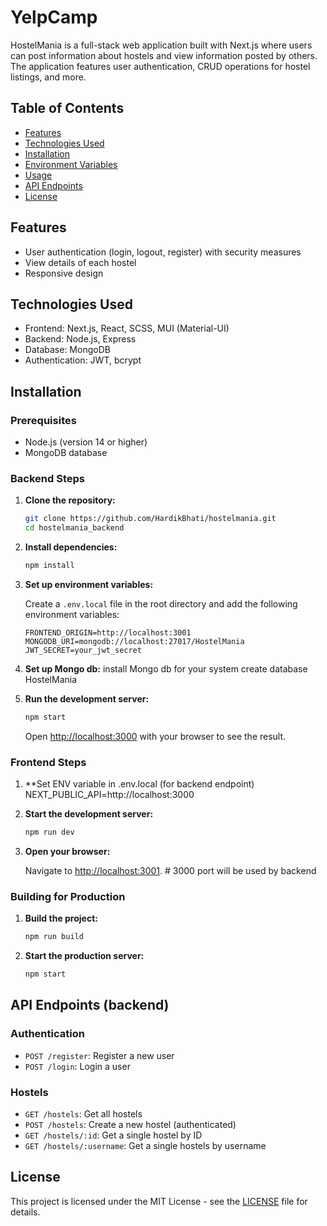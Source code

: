 # YelpCamp

HostelMania is a full-stack web application built with Next.js where users can post information about hostels and view information posted by others. The application features user authentication, CRUD operations for hostel listings, and more.

## Table of Contents

- [Features](#features)
- [Technologies Used](#technologies-used)
- [Installation](#installation)
- [Environment Variables](#environment-variables)
- [Usage](#usage)
- [API Endpoints](#api-endpoints)
- [License](#license)

## Features

- User authentication (login, logout, register) with security measures
- View details of each hostel
- Responsive design

## Technologies Used

- Frontend: Next.js, React, SCSS, MUI (Material-UI)
- Backend: Node.js, Express
- Database: MongoDB
- Authentication: JWT, bcrypt

## Installation

### Prerequisites

- Node.js (version 14 or higher)
- MongoDB database

### Backend Steps

1. **Clone the repository:**

    ```bash
    git clone https://github.com/HardikBhati/hostelmania.git
    cd hostelmania_backend
    ```

2. **Install dependencies:**

    ```bash
    npm install
    ```

3. **Set up environment variables:**

    Create a `.env.local` file in the root directory and add the following environment variables:

    ```env
    FRONTEND_ORIGIN=http://localhost:3001
    MONGODB_URI=mongodb://localhost:27017/HostelMania
    JWT_SECRET=your_jwt_secret
    ```
4. **Set up Mongo db:**
    install Mongo db for your system create database HostelMania
5. **Run the development server:**

    ```bash
    npm start
    ```

    Open [http://localhost:3000](http://localhost:3000) with your browser to see the result.




### Frontend Steps

1. **Set ENV variable in .env.local  (for backend endpoint)
    NEXT_PUBLIC_API=http://localhost:3000
   
2. **Start the development server:**

    ```bash
    npm run dev
    ```

3. **Open your browser:**

    Navigate to [http://localhost:3001](http://localhost:3001).  # 3000 port will be used by backend

### Building for Production

1. **Build the project:**

    ```bash
    npm run build
    ```

2. **Start the production server:**

    ```bash
    npm start
    ```


## API Endpoints (backend)

### Authentication

- `POST /register`: Register a new user
- `POST /login`: Login a user

### Hostels

- `GET /hostels`: Get all hostels
- `POST /hostels`: Create a new hostel (authenticated)
- `GET /hostels/:id`: Get a single hostel by ID
- `GET /hostels/:username`: Get a single hostels by username


## License

This project is licensed under the MIT License - see the [LICENSE](LICENSE) file for details.
